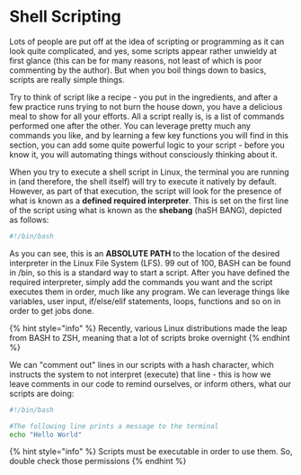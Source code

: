 # Shell Scripting

Lots of people are put off at the idea of scripting or programming as it can look quite complicated, and yes, some scripts appear rather unwieldy at first glance (this can be for many reasons, not least of which is poor commenting by the author). But when you boil things down to basics, scripts are really simple things.

Try to think of script like a recipe - you put in the ingredients, and after a few practice runs trying to not burn the house down, you have a delicious meal to show for all your efforts. All a script really is, is a list of commands performed one after the other. You can leverage pretty much any commands you like, and by learning a few key functions you will find in this section, you can add some quite powerful logic to your script - before you know it, you will automating things without consciously thinking about it.

When you try to execute a shell script in Linux, the terminal you are running in (and therefore, the shell itself) will try to execute it natively by default. However, as part of that execution, the script will look for the presence of what is known as a **defined required interpreter**. This is set on the first line of the script using what is known as the **shebang** (haSH BANG), depicted as follows:

```bash
#!/bin/bash
```

As you can see, this is an **ABSOLUTE PATH** to the location of the desired interpreter in the Linux File System (LFS). 99 out of 100, BASH can be found in /bin, so this is a standard way to start a script. After you have defined the required interpreter, simply add the commands you want and the script executes them in order, much like any program. We can leverage things like variables, user input, if/else/elif statements, loops, functions and so on in order to get jobs done.

{% hint style="info" %}
Recently, various Linux distributions made the leap from BASH to ZSH, meaning that a lot of scripts broke overnight
{% endhint %}

We can "comment out" lines in our scripts with a hash character, which instructs the system to not interpret (execute) that line - this is how we leave comments in our code to remind ourselves, or inform others, what our scripts are doing:

```bash
#!/bin/bash

#The following line prints a message to the terminal
echo "Hello World"
```

{% hint style="info" %}
Scripts must be executable in order to use them. So, double check those permissions
{% endhint %}
